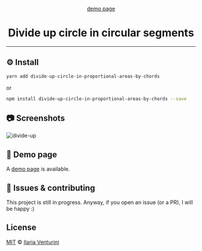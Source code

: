 <div align="center" style="text-align: center;">

[demo page](https://divide-up-circle-in-circular-segments.netlify.app/)

  <h1>Divide up circle in circular segments</h1>

</div>

---

## ⚙️ Install

```bash
yarn add divide-up-circle-in-proportional-areas-by-chords
```

or

```bash
npm install divide-up-circle-in-proportional-areas-by-chords --save
```

## 📷 Screenshots

![divide-up](https://user-images.githubusercontent.com/44204353/88458022-36991700-ce8b-11ea-821f-1248000eee89.gif)

## 🙈 Demo page

A [demo page](https://divide-up-circle-in-proportional-areas-by-chords.netlify.app/) is available.

## 🐛 Issues & contributing

This project is still in progress. Anyway, if you open an issue (or a PR), I will be happy :)

## License

[MIT](https://github.com/ilariaventurini/divide-up-circle-in-proportional-areas-by-chords/blob/master/LICENSE) © [Ilaria
Venturini](https://github.com/ilariaventurini)

<!--
TODO:
- [ ]
-->
